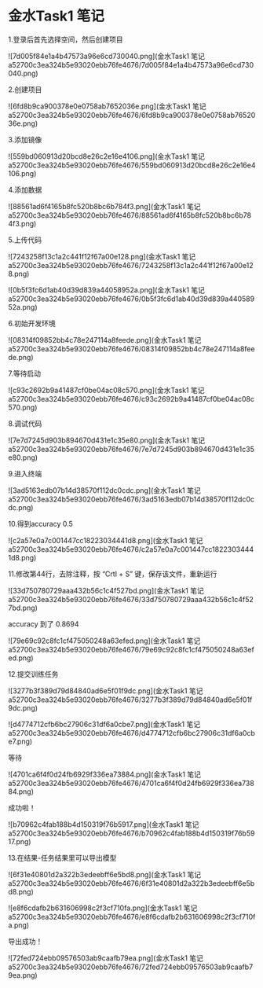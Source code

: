 # 金水Task1 笔记

1.登录后首先选择空间，然后创建项目

![7d005f84e1a4b47573a96e6cd730040.png](金水Task1 笔记 a52700c3ea324b5e93020ebb76fe4676/7d005f84e1a4b47573a96e6cd730040.png)

2.创建项目

![6fd8b9ca900378e0e0758ab7652036e.png](金水Task1 笔记 a52700c3ea324b5e93020ebb76fe4676/6fd8b9ca900378e0e0758ab7652036e.png)

3.添加镜像

![559bd060913d20bcd8e26c2e16e4106.png](金水Task1 笔记 a52700c3ea324b5e93020ebb76fe4676/559bd060913d20bcd8e26c2e16e4106.png)

4.添加数据

![88561ad6f4165b8fc520b8bc6b784f3.png](金水Task1 笔记 a52700c3ea324b5e93020ebb76fe4676/88561ad6f4165b8fc520b8bc6b784f3.png)

5.上传代码

![7243258f13c1a2c441f12f67a00e128.png](金水Task1 笔记 a52700c3ea324b5e93020ebb76fe4676/7243258f13c1a2c441f12f67a00e128.png)

![0b5f3fc6d1ab40d39d839a44058952a.png](金水Task1 笔记 a52700c3ea324b5e93020ebb76fe4676/0b5f3fc6d1ab40d39d839a44058952a.png)

6.初始开发环境

![08314f09852bb4c78e247114a8feede.png](金水Task1 笔记 a52700c3ea324b5e93020ebb76fe4676/08314f09852bb4c78e247114a8feede.png)

7.等待启动

![c93c2692b9a41487cf0be04ac08c570.png](金水Task1 笔记 a52700c3ea324b5e93020ebb76fe4676/c93c2692b9a41487cf0be04ac08c570.png)

8.调试代码

![7e7d7245d903b894670d431e1c35e80.png](金水Task1 笔记 a52700c3ea324b5e93020ebb76fe4676/7e7d7245d903b894670d431e1c35e80.png)

9.进入终端

![3ad5163edb07b14d38570f112dc0cdc.png](金水Task1 笔记 a52700c3ea324b5e93020ebb76fe4676/3ad5163edb07b14d38570f112dc0cdc.png)

10.得到accuracy 0.5

![c2a57e0a7c001447cc18223034441d8.png](金水Task1 笔记 a52700c3ea324b5e93020ebb76fe4676/c2a57e0a7c001447cc18223034441d8.png)

11.修改第44行，去除注释，按 “Crtl + S” 键，保存该文件，重新运行

![33d750780729aaa432b56c1c4f527bd.png](金水Task1 笔记 a52700c3ea324b5e93020ebb76fe4676/33d750780729aaa432b56c1c4f527bd.png)

accuracy 到了 0.8694

![79e69c92c8fc1cf475050248a63efed.png](金水Task1 笔记 a52700c3ea324b5e93020ebb76fe4676/79e69c92c8fc1cf475050248a63efed.png)

12.提交训练任务

![3277b3f389d79d84840ad6e5f01f9dc.png](金水Task1 笔记 a52700c3ea324b5e93020ebb76fe4676/3277b3f389d79d84840ad6e5f01f9dc.png)

![d4774712cfb6bc27906c31df6a0cbe7.png](金水Task1 笔记 a52700c3ea324b5e93020ebb76fe4676/d4774712cfb6bc27906c31df6a0cbe7.png)

等待

![4701ca6f4f0d24fb6929f336ea73884.png](金水Task1 笔记 a52700c3ea324b5e93020ebb76fe4676/4701ca6f4f0d24fb6929f336ea73884.png)

成功啦！

![b70962c4fab188b4d150319f76b5917.png](金水Task1 笔记 a52700c3ea324b5e93020ebb76fe4676/b70962c4fab188b4d150319f76b5917.png)

13.在结果-任务结果里可以导出模型

![6f31e40801d2a322b3edeebff6e5bd8.png](金水Task1 笔记 a52700c3ea324b5e93020ebb76fe4676/6f31e40801d2a322b3edeebff6e5bd8.png)

![e8f6cdafb2b631606998c2f3cf710fa.png](金水Task1 笔记 a52700c3ea324b5e93020ebb76fe4676/e8f6cdafb2b631606998c2f3cf710fa.png)

导出成功！

![72fed724ebb09576503ab9caafb79ea.png](金水Task1 笔记 a52700c3ea324b5e93020ebb76fe4676/72fed724ebb09576503ab9caafb79ea.png)